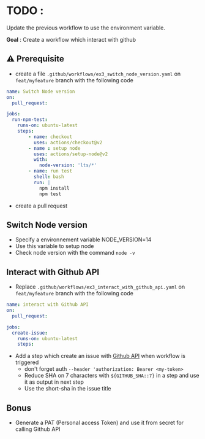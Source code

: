 # TODO :

Update the previous workflow to use the environment variable.

**Goal** : Create a workflow which interact with github

## ⚠️ Prerequisite

* create a file `.github/workflows/ex3_switch_node_version.yaml` on `feat/myfeature` branch with the following code

```yaml
name: Switch Node version
on: 
  pull_request:

jobs:
  run-npm-test:
    runs-on: ubuntu-latest
    steps:
        - name: checkout
          uses: actions/checkout@v2
        - name : setup node
          uses: actions/setup-node@v2
          with:
            node-version: 'lts/*'
        - name: run test
          shell: bash
          run: |
            npm install
            npm test
```
* create a pull request

## Switch Node version
 
* Specify a environnement variable NODE_VERSION=14
* Use this variable to setup node
* Check node version with the command `node -v`

## Interact with Github API

* Replace `.github/workflows/ex3_interact_with_github_api.yaml` on `feat/myfeature` branch with the following code

```yaml
name: interact with Github API
on: 
  pull_request:

jobs:
  create-issue:
    runs-on: ubuntu-latest
    steps:
```

* Add a step which create an issue with [Github API](https://docs.github.com/en/rest/issues/issues#create-an-issue) when workflow is triggered
  * don't forget auth `--header 'authorization: Bearer <my-token>`
  * Reduce SHA on 7 characters with `${GITHUB_SHA::7}` in a step and use it as output in next step
  * Use the short-sha in the issue title

## Bonus

* Generate a PAT (Personal access Token) and use it from secret for calling Github API
